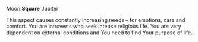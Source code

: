 Moon **Square** Jupiter

This aspect causes constantly increasing needs – for emotions, care and comfort. You are introverts who seek intense religious life. You are very dependent on external conditions and You need to find Your purpose of life.